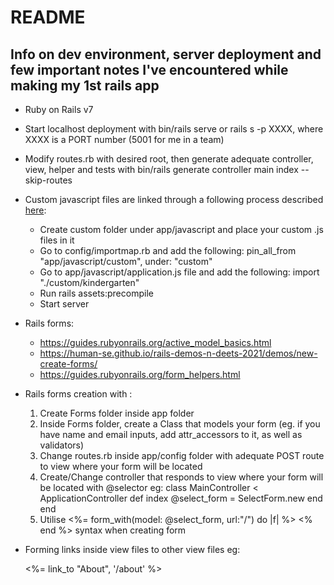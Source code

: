 # README

## Info on dev environment, server deployment and few important notes I've encountered while making my 1st rails app

* Ruby on Rails v7

* Start localhost deployment with bin/rails serve or rails s -p XXXX, where XXXX is a PORT number (5001 for me in a team)

* Modify routes.rb with desired root, then generate adequate controller, view, helper and tests with bin/rails generate controller main index --skip-routes

* Custom javascript files are linked through a following process described [here](https://stackoverflow.com/questions/70548841/how-to-add-custom-js-file-to-new-rails-7-project):
    * Create custom folder under app/javascript and place your custom .js files in it
    * Go to config/importmap.rb and add the following: pin_all_from "app/javascript/custom", under: "custom"
    * Go to app/javascript/application.js file and add the following: import "./custom/kindergarten"
    * Run rails assets:precompile
    * Start server

* Rails forms:
    * https://guides.rubyonrails.org/active_model_basics.html
    * https://human-se.github.io/rails-demos-n-deets-2021/demos/new-create-forms/
    * https://guides.rubyonrails.org/form_helpers.html

* Rails forms creation with :
    1. Create Forms folder inside app folder
    2. Inside Forms folder, create a Class that models your form (eg. if you have name and email inputs, add attr_accessors to it, as well as validators)
    3. Change routes.rb inside app/config folder with adequate POST route to view where your form will be located
    4. Create/Change controller that responds to view where your form will be located with @selector eg:
        class MainController < ApplicationController
            def index
                @select_form = SelectForm.new
            end
        end
    5. Utilise <%= form_with(model: @select_form, url:"/") do |f| %> <% end %> syntax when creating form

* Forming links inside view files to other view files eg: <p><%= link_to "About", '/about' %></p>
